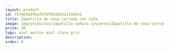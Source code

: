 ```yaml
---
layout: product
id: f574e35dfbaf87bf654b5321fa5d31
title: Zapatilla de casa cerrada con cuña 
image: img/productos/zapatilla señora invierno/Zapatilla de casa cerrada con cuña =20=azul marino azul claro gris.webp
price: 20
tags: azul marino azul claro gris
description: 
order: 0
---
```

